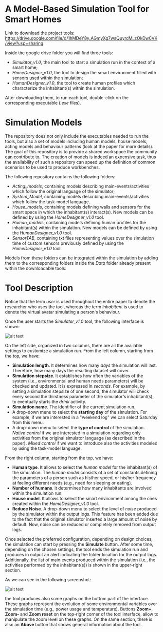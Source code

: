# A Model-Based Simulation Tool for Smart Homes

Link to download the project tools:
https://drive.google.com/file/d/1hMDeY8y_AGmyXg7wsQuyrdM_zOkDw0VK/view?usp=sharing

Inside the google drive folder you will find three tools:
- *Simulator_v1.0*, the main tool to start a simulation run in the context of a smart home;
- *HomeDesigner_v1.0*, the tool to design the smart environment filled with sensors used within the simulation;
- *HumanDesigner_v1.0*, the tool to create human profiles which characterize the inhabitant(s) within the simulation.

After downloading them, to run each tool, double-click on the corresponding executable (*.exe* files).

# Simulation Models

The repository does not only include the executables needed to run the tools, but also a set of models including human models, house models, acting models and behaviour patterns (look at the paper for more details). The goal of this repository is to provide a shared workspace the community can contribute to. The creation of models is indeed an expensive task, thus the availability of such a repository can speed up the definition of common scenarios to be used to produce workbenches.

The following repository contains the following folders:
- *Acting_models*, containing models describing main-events/activities which follow the original language of the simulator;
- *System_Model*, containing models describing main-events/activities which follow the task-model language.
- *House_models*, containing models defining walls and sensors for the smart space in which the inhabitant(s) interact(s). New models can be defined by using the *HomeDesigner_v1.0* tool.
- *Human_models*, containing models defining human profiles for the inhabitant(s) within the simulation. New models can be defined by using the *HumanDesigner_v1.0* tool.
- *SensorTAB*, containing txt files representing values over the simulation time of custom sensors previously defined by using the *HomeDesigner_v1.0* tool.

Models from these folders can be integrated within the simulation by adding them to the corresponding folders inside the *Data* folder already present within the downloadable tools.

# Tool Description

Notice that the term *user* is used throughout the entire paper to denote the researcher who uses the tool, whereas the term *inhabitant* is used to denote the virtual avatar simulating a person's behaviour.

Once the user starts the *Simulator_v1.0* tool, the following interface is shown:

![alt text](https://github.com/silvestroveneruso/smart_space_model_based_simulation/blob/main/figures/sim_screenshot_01.png)

On the left side, organized in two columns, there are all the available settings to customize a simulation run. From the left column, starting from the top, we have:
* **Simulation length**. It determines how many *days* the simulation will last. Therefore, how many days the resulting dataset will cover.
* **Simulation stepsize**. It establishes how often the variables of the system (i.e., environmental and human needs parameters) will be checked and updated. It is expressed in *seconds*. For example, by setting a simulation stepsize of one second, the simulator will check every second the thirstness parameter of the simulator's inhabitant(s), to eventually starts the *drink* activity.
* **Simulation name**. The identifier of the current simulation run.
* A drop-down menu to select the **starting day** of the simulation. For example, if we are interested in a "weekend log" we can select Saturday from this menu.
* A drop-down menu to select the **type of control** of the simulation. *Native control* if we are interested in a simulation regarding only activities from the original simulator language (as described in the paper). *Mixed control* if we want to introduce also the activities modeled by using the task-model language.

From the right column, starting from the top, we have:
* **Human type**. It allows to select the *human model* for the inhabitant(s) of the simulation. The *human model* consists of a set of constants defining the parameters of a person such as his/her speed, or his/her frequency at feeling different needs (e.g., need for sleeping or eating).
* **Number of humans**. It determines how many inhabitants are involved within the simulation run.
* **House model**. It allows to select the smart environment among the ones created within the *HomeDesigner_v1.0* tool.
* **Reduce Noise**. A drop-down menu to select the level of *noise* produced by the simulator within the output logs. This feature has been added due to the fact that the original simulator inserted a large amount of noise by default. Now, noise can be reduced or completely removed from output logs.

Once selected the preferred configuration, depending on design choices, the simulation can start by pressing the **Simulate** button.
After some time, depending on the chosen settings, the tool ends the simulation run and produces in output an alert indicating the folder location for the output logs. Additionally, the list of main events produced within the simulation (i.e., the activities performed by the inhabitant(s)) is shown in the upper-right section.

As we can see in the following screenshot:

![alt text](https://github.com/silvestroveneruso/smart_space_model_based_simulation/blob/main/figures/sim_screenshot_02.PNG)

the tool produces also some graphs on the bottom part of the interface. These graphs represent the evolution of some environmental variables over the simulation time (e.g., power usage and temperature). Buttons **Zoom+**, **Zoom-** and **Zoom reset** on the top-right corner of the tool interface, allow to manipulate the zoom level on these graphs. On the same section, there is also an **Above** button that shows general information about the tool.
